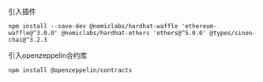 引入插件
```
npm install --save-dev @nomiclabs/hardhat-waffle 'ethereum-waffle@^3.0.0' @nomiclabs/hardhat-ethers 'ethers@^5.0.0' @types/sinon-chai@^3.2.3
```
引入openzeppelin合约库
```
npm install @openzeppelin/contracts
```